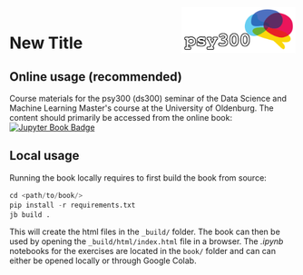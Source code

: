 <div style="padding-top:1em; padding-bottom: 0.5em;">
<img src="logo.png" width =200 align="right" />
</div>

# New Title

## Online usage (recommended)

Course materials for the psy300 (ds300) seminar of the Data Science and Machine Learning Master's course at the University of Oldenburg. The content should primarily be accessed from the online book: [![Jupyter Book Badge](https://jupyterbook.org/badge.svg)](https://janaja92.github.io/psy300_tut/)


## Local usage

Running the book locally requires to first build the book from source:

```python
cd <path/to/book/>
pip install -r requirements.txt
jb build .
```

This will create the html files in the `_build/` folder. The book can then be used by opening the `_build/html/index.html` file in a browser. The *.ipynb* notebooks for the exercises are located in the `book/` folder and can can either be opened locally or through Google Colab.
